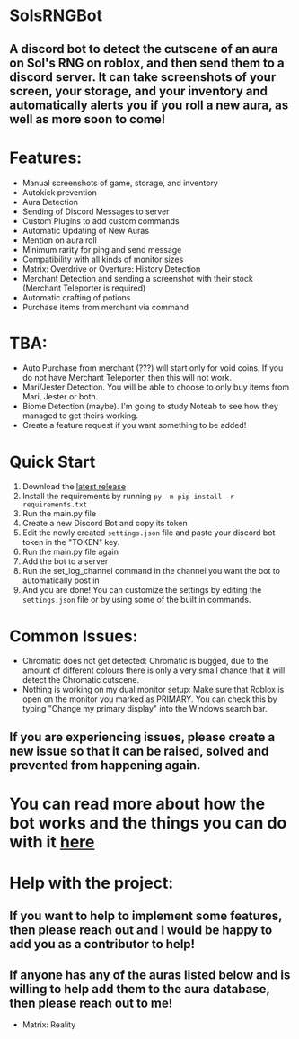 # SolsRNGBot
## A discord bot to detect the cutscene of an aura on Sol's RNG on roblox, and then send them to a discord server. It can take screenshots of your screen, your storage, and your inventory and automatically alerts you if you roll a new aura, as well as more soon to come!
# Features:
- Manual screenshots of game, storage, and inventory
- Autokick prevention
- Aura Detection
- Sending of Discord Messages to server
- Custom Plugins to add custom commands
- Automatic Updating of New Auras
- Mention on aura roll
- Minimum rarity for ping and send message
- Compatibility with all kinds of monitor sizes
- Matrix: Overdrive or Overture: History Detection
- Merchant Detection and sending a screenshot with their stock (Merchant Teleporter is required)
- Automatic crafting of potions
- Purchase items from merchant via command

# TBA:
- Auto Purchase from merchant (???) will start only for void coins. If you do not have Merchant Teleporter, then this will not work.
- Mari/Jester Detection. You will be able to choose to only buy items from Mari, Jester or both.
- Biome Detection (maybe). I'm going to study Noteab to see how they managed to get theirs working.
- Create a feature request if you want something to be added!

# Quick Start
1. Download the [latest release](https://github.com/bazthedev/SolsRNGBot/releases/latest)
2. Install the requirements by running `py -m pip install -r requirements.txt`
3. Run the main.py file
4. Create a new Discord Bot and copy its token
5. Edit the newly created `settings.json` file and paste your discord bot token in the "TOKEN" key.
6. Run the main.py file again
7. Add the bot to a server
8. Run the set_log_channel command in the channel you want the bot to automatically post in
9. And you are done! You can customize the settings by editing the `settings.json` file or by using some of the built in commands.

# Common Issues:
- Chromatic does not get detected: Chromatic is bugged, due to the amount of different colours there is only a very small chance that it will detect the Chromatic cutscene.
- Nothing is working on my dual monitor setup: Make sure that Roblox is open on the monitor you marked as PRIMARY. You can check this by typing "Change my primary display" into the Windows search bar.
## If you are experiencing issues, please create a new issue so that it can be raised, solved and prevented from happening again.

# You can read more about how the bot works and the things you can do with it [here](https://github.com/bazthedev/SolsRNGBot/wiki)

# Help with the project:
## If you want to help to implement some features, then please reach out and I would be happy to add you as a contributor to help!
## If anyone has any of the auras listed below and is willing to help add them to the aura database, then please reach out to me!
- Matrix: Reality
